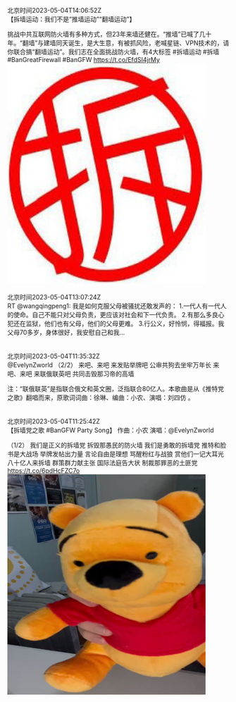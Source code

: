 北京时间2023-05-04T14:06:52Z<br>【拆墙运动：我们不是“推墙运动”“翻墙运动”】  

挑战中共互联网防火墙有多种方式，但23年来墙还健在。“推墙”已喊了几十年。“翻墙”与建墙同天诞生，是大生意，有被抓风险，老喊星链、VPN技术的，请你联合搞“翻墙运动”。我们志在全面挑战防火墙，有4大标签 #拆墙运动 #拆墙 #BanGreatFirewall #BanGFW https://t.co/EfdSI4jrMy<br><img src='/temp/image/2023/u-Month-5/1654004647064145922_0.jpg' width='450' height='500'><br><br>北京时间2023-05-04T13:07:24Z<br>RT @wangqingpeng1: 我是如何克服父母被骚扰还敢发声的：
1.一代人有一代人的使命。自己不能只对父母负责，更应该对社会和下一代负责。
2.有那么多良心犯还在监狱，他们也有父母，他们的父母更难。
3.行公义，好怜悯，得福报。我父母70多岁，身体很好，我安慰自己和我…<br><br><br>北京时间2023-05-04T11:35:32Z<br>@EvelynZworld （2/2）
来吧、来吧
来发贴举牌吧
公审共狗去坐牢万年长
来吧、来吧
来联俄联英吧
共同击毁那习帝的高墙

注：“联俄联英”是指联合俄文和英文圈，泛指联合80亿人。本歌曲是从《推特党之歌》翻唱而来，原歌词词曲：徐琳、编曲：小农、演唱：刘四仿 。<br><br><br>北京时间2023-05-04T11:25:42Z<br>【拆墙党之歌 #BanGFW Party Song】
作曲：小农  演唱：@EvelynZworld

（1/2）
我们是正义的拆墙党
拆毁那愚民的防火墙
我们是勇敢的拆墙党
推特和脸书是大战场
举牌发帖出力量
言论自由是理想
骂醒粉红与战狼
赏他们一记大耳光
八十亿人来拆墙
群策群力献主张
国际法庭告大状
制裁那罪恶的土匪党 https://t.co/6pdHcFZC7o<br><img src='/temp/video/2023/u-Month-5/v-Day-04/BanGFW2/1653964088261894144_0.jpg' width='450' height='500'><br><br>